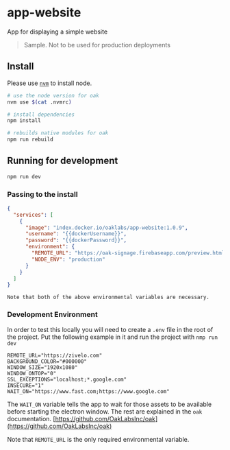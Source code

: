 # app-website

App for displaying a simple website

> Sample. Not to be used for production deployments

## Install

Please use [`nvm`](https://github.com/creationix/nvm#install-script) to install node.

``` bash
# use the node version for oak
nvm use $(cat .nvmrc)

# install dependencies
npm install

# rebuilds native modules for oak
npm run rebuild
```

## Running for development

``` bash
npm run dev
```

### Passing to the install

``` json
{
  "services": [
    {
      "image": "index.docker.io/oaklabs/app-website:1.0.9",
      "username": "{{dockerUsername}}",
      "password": "{{dockerPassword}}",
      "environment": {
        "REMOTE_URL": "https://oak-signage.firebaseapp.com/preview.html?apikey=K6z0KH8UeYgSgeRVuVWlnzFBfD32&galleryname=coffee_shop",
        "NODE_ENV": "production"
      }
    }
  ]
}
```

``` text
Note that both of the above environmental variables are necessary.
```

### Development Environment

In order to test this locally you will need to create a `.env` file in the root of the project. Put the following example in it and run the project with `nmp run dev`

```
REMOTE_URL="https://zivelo.com"
BACKGROUND_COLOR="#000000"
WINDOW_SIZE="1920x1080"
WINDOW_ONTOP="0"
SSL_EXCEPTIONS="localhost;*.google.com"
INSECURE="1"
WAIT_ON="https://www.fast.com;https://www.google.com"
```

The `WAIT_ON` variable tells the app to wait for those assets to be available before starting the electron window. The rest are explained in the `oak` documentation. [https://github.com/OakLabsInc/oak](https://github.com/OakLabsInc/oak)

Note that `REMOTE_URL` is the only required environmental variable.
